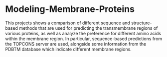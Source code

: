 # Modeling-Membrane-Proteins

This projects shows a comparison of different sequence and structure-based methods that are used for predicting the transmembrane regions of various proteins, as well as analyze the preference for different amino acids within the membrane region. In particular, sequence-based predictions from the TOPCONS server are used, alongside some information from the PDBTM database which indicate different membrane regions. 
